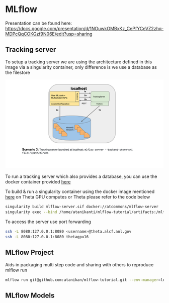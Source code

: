 # MLflow

Presentation can be found here: https://docs.google.com/presentation/d/1NOuwkOMBxKz_CePfYCeVZ2zhq-MDPcQqCOKGzf9N06E/edit?usp=sharing

## Tracking server

To setup a tracking server we are using the architecture defined in this image via a singularity container, only difference is we use a database as the filestore

![Drag Racing](scenario_3.png)

To run a tracking server which also provides a database, you can use the docker container provided [here](https://hub.docker.com/r/atcommons/mlflow-server)  

To build & run a singularity container using the docker image mentioned [here](https://hub.docker.com/r/atcommons/mlflow-server) on Theta GPU computes or Theta please refer to the code below

```bash
singularity build mlflow-server.sif docker://atcommons/mlflow-server
singularity exec --bind /home/atanikanti/mlflow-tutorial/artifacts:/mlflow mlflow-server.sif mlflow server --port 8080 --backend-store-uri sqlite:////mlflow/mlflow.db --default-artifact-root /home/atanikanti/mlflow-tutorial/artifacts
```

To access the server use port forwarding

```bash
ssh -L 8080:127.0.0.1:8080 <username>@theta.alcf.anl.gov
ssh -L 8080:127.0.0.1:8080 thetagpu16 
```



## MLflow Project

Aids in packaging multi step code and sharing with others to reproduce
mlflow run

```bash
mlflow run git@github.com:atanikan/mlflow-tutorial.git --env-manager=local
```

## MLflow Models
